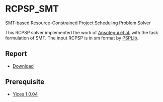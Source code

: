 # RCPSP_SMT
SMT-based Resource-Constrained Project Scheduling Problem Solver

This RCPSP solver implemented the work of [Ansotegui et al.](https://www.aaai.org/ocs/index.php/SARA/SARA11/paper/viewFile/4166/4586) with the task formulation of SMT. The input RCPSP is in sm format  by  [PSPLib](http://www.om-db.wi.tum.de/psplib/).  

## Report
- [Download](https://drive.google.com/file/d/1zja50NfYfHX0wBBD8EljRSOJ5jgon0MS/view?usp=sharing)

## Prerequisite
- [Yices 1.0.04](http://yices.csl.sri.com/old/download-yices1-full.html)
